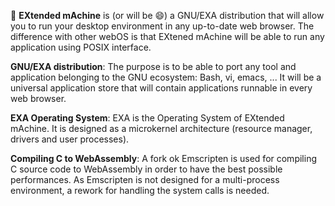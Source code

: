 :bear: **EXtended mAchine** is (or will be 😄) a GNU/EXA distribution that will allow you to run your desktop environment in any up-to-date web browser. The difference with other webOS is that EXtened mAchine will be able to run any application using POSIX interface.

**GNU/EXA distribution**: The purpose is to be able to port any tool and application belonging to the GNU ecosystem: Bash, vi, emacs, ... It will be a universal application store that will contain applications runnable in every web browser.

**EXA Operating System**: EXA is the Operating System of EXtended mAchine. It is designed as a microkernel architecture (resource manager, drivers and user processes).

**Compiling C to WebAssembly**: A fork ok Emscripten is used for compiling C source code to WebAssembly in order to have the best possible performances. As Emscripten is not designed for a multi-process environment, a rework for handling the system calls is needed.

